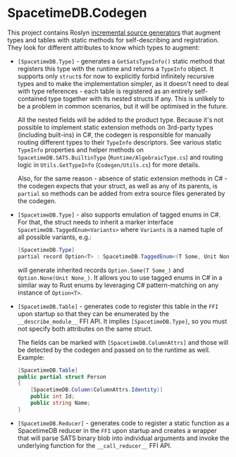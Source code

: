 # SpacetimeDB.Codegen

This project contains Roslyn [incremental source generators](https://github.com/dotnet/roslyn/blob/main/docs/features/incremental-generators.md) that augment types and tables with static methods for self-describing and registration. They look for different attributes to know which types to augment:

- `[SpacetimeDB.Type]` - generates a `GetSatsTypeInfo()` static method that registers this type with the runtime and returns a `TypeInfo` object. It supports only `struct`s for now to explicitly forbid infinitely recursive types and to make the implementation simpler, as it doesn't need to deal with type references - each table is registered as an entirely self-contained type together with its nested structs if any. This is unlikely to be a problem in common scenarios, but it will be optimised in the future.

  All the nested fields will be added to the product type. Because it's not possible to implement static extension methods on 3rd-party types (including built-ins) in C#, the codegen is responsible for manually routing different types to their `TypeInfo` descriptors. See various static `TypeInfo` properties and helper methods on `SpacetimeDB.SATS.BuiltinType` (`Runtime/AlgebraicType.cs`) and routing logic in `Utils.GetTypeInfo` (`Codegen/Utils.cs`) for more details.

  Also, for the same reason - absence of static extension methods in C# - the codegen expects that your struct, as well as any of its parents, is `partial` so methods can be added from extra source files generated by the codegen.

- `[SpacetimeDB.Type]` - also supports emulation of tagged enums in C#. For that, the struct needs to inherit a marker interface `SpacetimeDB.TaggedEnum<Variants>` where `Variants` is a named tuple of all possible variants, e.g.:

  ```csharp
  [SpacetimeDB.Type]
  partial record Option<T> : SpacetimeDB.TaggedEnum<(T Some, Unit None)>;
  ```

  will generate inherited records `Option.Some(T Some_)` and `Option.None(Unit None_)`. It allows
  you to use tagged enums in C# in a similar way to Rust enums by leveraging C# pattern-matching
  on any instance of `Option<T>`.

- `[SpacetimeDB.Table]` - generates code to register this table in the `FFI` upon startup so that they can be enumerated by the `__describe_module__` FFI API. It implies `[SpacetimeDB.Type]`, so you must not specify both attributes on the same struct.

  The fields can be marked with `[SpacetimeDB.ColumnAttrs]` and those will be detected by the codegen and passed on to the runtime as well. Example:

  ```csharp
  [SpacetimeDB.Table]
  public partial struct Person
  {
      [SpacetimeDB.Column(ColumnAttrs.Identity)]
      public int Id;
      public string Name;
  }
  ```

- `[SpacetimeDB.Reducer]` - generates code to register a static function as a SpacetimeDB reducer in the `FFI` upon startup and creates a wrapper that will parse SATS binary blob into individual arguments and invoke the underlying function for the `__call_reducer__` FFI API.
